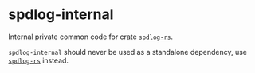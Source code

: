 # spdlog-internal

Internal private common code for crate [`spdlog-rs`].

`spdlog-internal` should never be used as a standalone dependency, use [`spdlog-rs`] instead.

[`spdlog-rs`]: https://crates.io/crates/spdlog-rs
